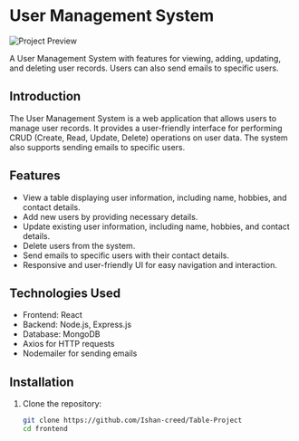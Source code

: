 # User Management System

![Project Preview](project-preview.png)

A User Management System with features for viewing, adding, updating, and deleting user records. Users can also send emails to specific users.



## Introduction

The User Management System is a web application that allows users to manage user records. It provides a user-friendly interface for performing CRUD (Create, Read, Update, Delete) operations on user data. The system also supports sending emails to specific users.

## Features

- View a table displaying user information, including name, hobbies, and contact details.
- Add new users by providing necessary details.
- Update existing user information, including name, hobbies, and contact details.
- Delete users from the system.
- Send emails to specific users with their contact details.
- Responsive and user-friendly UI for easy navigation and interaction.

## Technologies Used

- Frontend: React
- Backend: Node.js, Express.js
- Database: MongoDB
- Axios for HTTP requests
- Nodemailer for sending emails

## Installation

1. Clone the repository:

   ```bash
   git clone https://github.com/Ishan-creed/Table-Project
   cd frontend
